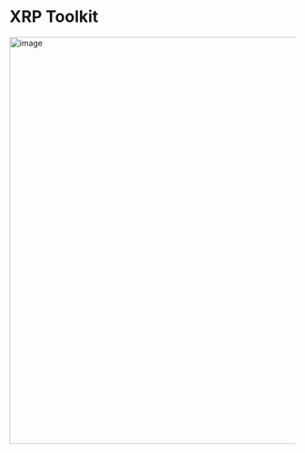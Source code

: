 # XRP Toolkit

<img width="851" height="717" alt="image" src="https://github.com/user-attachments/assets/fa8f55c3-e8f8-43d3-918e-36182bdc4b2a" />
